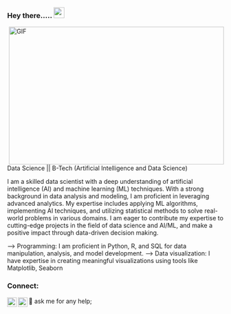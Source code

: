 ### Hey there..... <img src="https://media.giphy.com/media/hvRJCLFzcasrR4ia7z/giphy.gif" width="25px">

<img align="right" alt="GIF" src="https://github.com/abhisheknaiidu/abhisheknaiidu/blob/master/code.gif?raw=true" width="500" height="320" />

Data Science || B-Tech (Artificial Intelligence and Data Science)

I am a skilled data scientist with a deep understanding of artificial intelligence (AI) and machine learning (ML) techniques. With a strong background in data analysis and modeling, I am proficient in leveraging advanced analytics. My expertise includes applying ML algorithms, implementing AI techniques, and utilizing statistical methods to solve real-world problems in various domains.
I am eager to contribute my expertise to cutting-edge projects in the field of data science and AI/ML, and make a positive impact through data-driven decision making.

--> Programming: I am proficient in Python, R, and SQL for data manipulation, analysis, and model development.
--> Data visualization: I have expertise in creating meaningful visualizations using tools like Matplotlib, Seaborn

### Connect:

💬 ask me for any help;
[<img align="left" alt="codeSTACKr | Instagram" width="22px" src="https://cdn.jsdelivr.net/npm/simple-icons@v3/icons/linkedin.svg" />][linkedin] 
[<img align="left" alt="codeSTACKr | Instagram" width="22px" src="https://cdn.jsdelivr.net/npm/simple-icons@v3/icons/instagram.svg" />][instagram] 


[instagram]: https://instagram.com/eishakanth
[linkedin]: https://www.linkedin.com/in/eishakanth/
